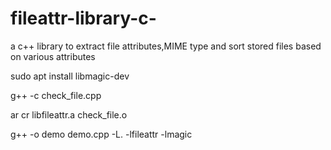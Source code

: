 # fileattr-library-c-
a c++ library to extract file attributes,MIME type and sort stored files based on various attributes

sudo apt install libmagic-dev

 g++ -c check_file.cpp
 
 ar cr libfileattr.a check_file.o
 
 g++ -o demo demo.cpp -L. -lfileattr -lmagic

 
